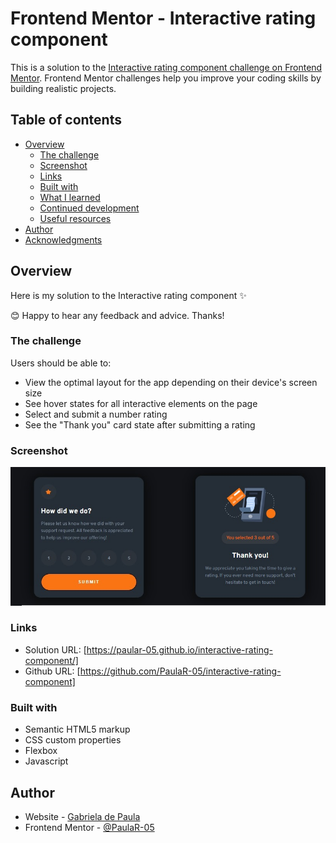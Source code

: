 # Frontend Mentor - Interactive rating component

This is a solution to the [Interactive rating component challenge on Frontend Mentor](https://www.frontendmentor.io/challenges/interactive-rating-component-koxpeBUmI). Frontend Mentor challenges help you improve your coding skills by building realistic projects.

## Table of contents

- [Overview](#overview)
  - [The challenge](#the-challenge)
  - [Screenshot](#screenshot)
  - [Links](#links)
  - [Built with](#built-with)
  - [What I learned](#what-i-learned)
  - [Continued development](#continued-development)
  - [Useful resources](#useful-resources)
- [Author](#author)
- [Acknowledgments](#acknowledgments)

## Overview

Here is my solution to the Interactive rating component ✨

😊 Happy to hear any feedback and advice. Thanks!

### The challenge

Users should be able to:

- View the optimal layout for the app depending on their device's screen size
- See hover states for all interactive elements on the page
- Select and submit a number rating
- See the "Thank you" card state after submitting a rating

### Screenshot

![](./images/screenshot.jpg)

### Links

- Solution URL: [https://paular-05.github.io/interactive-rating-component/]
- Github URL: [https://github.com/PaulaR-05/interactive-rating-component]

### Built with

- Semantic HTML5 markup
- CSS custom properties
- Flexbox
- Javascript

## Author

- Website - [Gabriela de Paula](https://github.com/PaulaR-05)
- Frontend Mentor - [@PaulaR-05](https://www.frontendmentor.io/profile/PaulaR-05)
